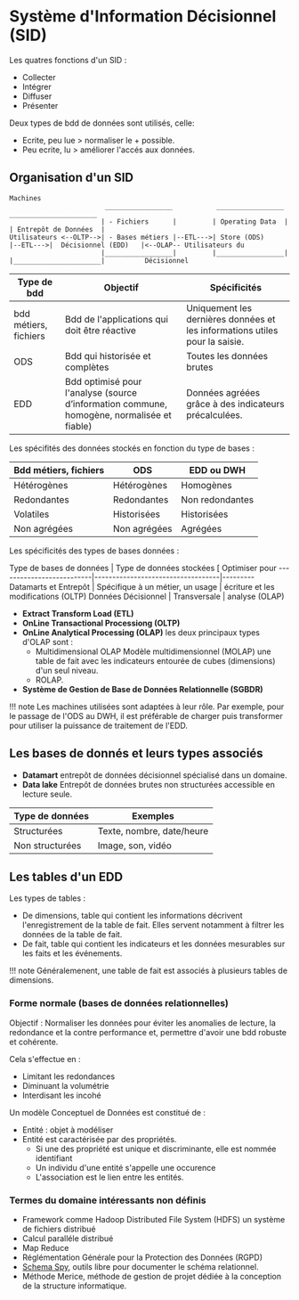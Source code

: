 # Système d'Information Décisionnel (SID)

Les quatres fonctions d'un SID :

* Collecter
* Intégrer
* Diffuser
* Présenter

Deux types de bdd de données sont utilisés, celle: 

* Ecrite, peu lue > normaliser le + possible.
* Peu ecrite, lu > améliorer l'accés aux données.

## Organisation d'un SID

```sequence
Machines
                        _________________           _________________           ______________________
                       | - Fichiers      |         | Operating Data  |         | Entrepôt de Données  |          
Utilisateurs <--OLTP-->| - Bases métiers |--ETL--->| Store (ODS)     |--ETL--->|  Décisionnel (EDD)   |<--OLAP-- Utilisateurs du 
                       |_________________|         |_________________|         |______________________|          Décisionnel

```

Type de bdd           | Objectif                                                                                  | Spécificités
----------------------|-------------------------------------------------------------------------------------------|---------------
bdd métiers, fichiers | Bdd de l'applications qui doit être réactive                                              | Uniquement les dernières données et les informations utiles pour la saisie.
ODS                   | Bdd qui historisée et complètes                                                            | Toutes les données brutes 
EDD                   | Bdd optimisé pour l'analyse (source d’information commune, homogène, normalisée et fiable) | Données agréées grâce à des indicateurs précalculées.

Les spécifités des données stockés en fonction du type de bases :

Bdd métiers, fichiers  | ODS          | EDD ou DWH
-----------------------|--------------|-----------
Hétérogènes            | Hétérogènes  | Homogènes
Redondantes            | Redondantes  | Non redondantes
Volatiles              | Historisées  | Historisées
Non agrégées           | Non agrégées | Agrégées

Les spécificités des types de bases données :

Type de bases de données  | Type de données stockées          [ Optimiser pour
--------------------------|-----------------------------------|---------
Datamarts et Entrepôt     | Spécifique à un métier, un usage  | écriture et les modifications (OLTP)
Données Décisionnel       | Transversale                      | analyse (OLAP)

* __Extract Transform Load (ETL)__
* __OnLine Transactional Processiong (OLTP)__
* __OnLine Analytical Processing (OLAP)__ les deux principaux types d'OLAP sont :
    * Multidimensional OLAP Modèle multidimensionnel (MOLAP) une table de fait avec les indicateurs entourée de cubes (dimensions) d'un seul niveau.
    * ROLAP.
* __Système de Gestion de Base de Données Relationnelle (SGBDR)__ 

!!! note
    Les machines utilisées sont adaptées à leur rôle. Par exemple, pour le passage de l'ODS au DWH, il est préférable de charger puis transformer pour utiliser la puissance de traitement de l'EDD.

## Les bases de donnés et leurs types associés 

* __Datamart__ entrepôt de données décisionnel spécialisé dans un domaine.
* __Data lake__ Entrepôt de données brutes non structurées accessible en lecture seule.

Type de données | Exemples
----------------|--------------------
Structurées     | Texte, nombre, date/heure
Non structurées | Image, son, vidéo

## Les tables d'un EDD

Les types de tables :

* De dimensions, table qui contient les informations décrivent l'enregistrement de la table de fait. Elles servent notamment à filtrer les données de la table de fait.
* De fait, table qui contient les indicateurs et les données mesurables sur les faits et les événements.

!!! note
  Généralemenent, une table de fait est associés à plusieurs tables de dimensions.

### Forme normale (bases de données relationnelles)

Objectif : Normaliser les données pour éviter les anomalies de lecture, la redondance et la contre performance et, permettre d'avoir une bdd robuste et cohérente.

Cela s'effectue en : 

* Limitant les redondances
* Diminuant la volumétrie
* Interdisant les incohé

Un modèle Conceptuel de Données est constitué de : 

* Entité : objet à modéliser
* Entité est caractérisée par des propriétés.
  * Si une des propriété est unique et discriminante, elle est nommée identifiant
  * Un individu d'une entité s'appelle une occurence
  * L'association est le lien entre les entités.

### Termes du domaine intéressants non définis

* Framework comme Hadoop Distributed File System (HDFS) un système de fichiers distribué
* Calcul paralléle distribué
* Map Reduce
* Réglémentation Générale pour la Protection des Données (RGPD)
* [Schema Spy](http://schemaspy.org/), outils libre pour documenter le schéma relationnel.
* Méthode Merice, méthode de gestion de projet dédiée à la conception de la structure informatique.

